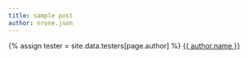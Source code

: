 ```yaml
---
title: sample post
author: nrone.json
---
```


{% assign tester = site.data.testers[page.author] %}
<a rel="author"
  href="https://twitter.com/{{ tester.name }}"
  title="{{ author.name }}">
    {{ author.name }}
</a>